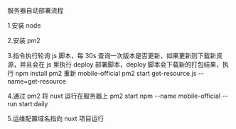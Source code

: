 服务器自动部署流程

1.安装 node

2.安装 pm2

3.指令执行轮询 js 脚本，每 30s 查询一次版本是否更新，如果更新则下载新资源，并且会在 js 里执行 deploy 部署脚本，deploy 脚本会下载新的打包结果，执行 npm install pm2 重新 mobile-official
pm2 start get-resource.js --name=get-resource

4.通过 pm2 将 nuxt 运行在服务器上
pm2 start npm --name mobile-official -- run start:daily

5.运维配置域名指向 nuxt 项目运行
